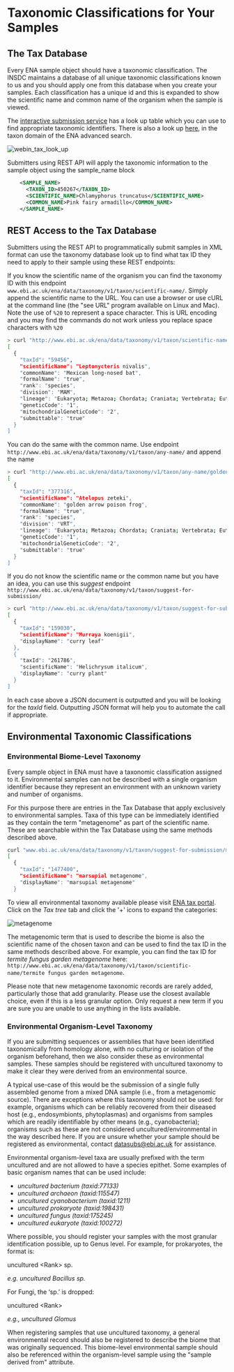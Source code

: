 # Taxonomic Classifications for Your Samples

## The Tax Database

Every ENA sample object should have a taxonomic classification. The INSDC maintains a database of all unique taxonomic classifications known to us and you should apply one from this database when you create your samples. Each classification has a unique id and this is expanded to show the scientific name and common name of the organism when the sample is viewed.

The [interactive submission service](https://www.ebi.ac.uk/ena/submit/sra/#home) has a look up table which you can use to find appropriate taxonomic identifiers. There is also a look up <a href="https://www.ebi.ac.uk/ena/data/warehouse/search?portal=taxon">here</a>, in the taxon domain of the ENA advanced search.

![webin_tax_look_up](/images/tips_p01.png)

Submitters using REST API will apply the taxonomic information to the sample object using the sample_name block

```xml
    <SAMPLE_NAME>
      <TAXON_ID>450267</TAXON_ID>
      <SCIENTIFIC_NAME>Chlamyphorus truncatus</SCIENTIFIC_NAME>
      <COMMON_NAME>Pink fairy armadillo</COMMON_NAME>
    </SAMPLE_NAME>
```


## REST Access to the Tax Database

Submitters using the REST API to programmatically submit samples in XML format can use the taxonomy database look up to find what tax ID they need to apply to their sample using these REST endpoints:

If you know the scientific name of the organism you can find the taxonomy ID with this endpoint `www.ebi.ac.uk/ena/data/taxonomy/v1/taxon/scientific-name/`. Simply append the scientific name to the URL. You can use a browser or use cURL at the command line (the "see URL" program available on Linux and Mac). Note the use of `%20` to represent a space character. This is URL encoding and you may find the commands do not work unless you replace space characters with `%20`

```bash
> curl "http://www.ebi.ac.uk/ena/data/taxonomy/v1/taxon/scientific-name/Leptonycteris%20nivalis"
[
  {
    "taxId": "59456",
    "scientificName": "Leptonycteris nivalis",
    "commonName": "Mexican long-nosed bat",
    "formalName": "true",
    "rank": "species",
    "division": "MAM",
    "lineage": "Eukaryota; Metazoa; Chordata; Craniata; Vertebrata; Euteleostomi; Mammalia; Eutheria; Laurasiatheria; Chiroptera; Microchiroptera; Phyllostomidae; Glossophaginae; Leptonycteris; ",
    "geneticCode": "1",
    "mitochondrialGeneticCode": "2",
    "submittable": "true"
  }
]
```

You can do the same with the common name. Use endpoint `http://www.ebi.ac.uk/ena/data/taxonomy/v1/taxon/any-name/` and append the name

```bash
> curl "http://www.ebi.ac.uk/ena/data/taxonomy/v1/taxon/any-name/golden%20arrow%20poison%20frog"
[
  {
    "taxId": "377316",
    "scientificName": "Atelopus zeteki",
    "commonName": "golden arrow poison frog",
    "formalName": "true",
    "rank": "species",
    "division": "VRT",
    "lineage": "Eukaryota; Metazoa; Chordata; Craniata; Vertebrata; Euteleostomi; Amphibia; Batrachia; Anura; Neobatrachia; Hyloidea; Bufonidae; Atelopus; ",
    "geneticCode": "1",
    "mitochondrialGeneticCode": "2",
    "submittable": "true"
  }
]
```

If you do not know the scientific name or the common name but you have an idea, you can use this *suggest* endpoint `http://www.ebi.ac.uk/ena/data/taxonomy/v1/taxon/suggest-for-submission/`

```bash
> curl "http://www.ebi.ac.uk/ena/data/taxonomy/v1/taxon/suggest-for-submission/curry"
[
  {
    "taxId": "159030",
    "scientificName": "Murraya koenigii",
    "displayName": "curry leaf"
  },
  {
    "taxId": "261786",
    "scientificName": "Helichrysum italicum",
    "displayName": "curry plant"
  }
]
```

In each case above a JSON document is outputted and you will be looking for the *taxId* field. Outputting JSON format will help you to automate the call if appropriate.

## Environmental Taxonomic Classifications

### Environmental Biome-Level Taxonomy

Every sample object in ENA must have a taxonomic classification assigned to it. Environmental samples can not be described with a single organism identifier because they represent an environment with an unknown variety and number of organisms.

For this purpose there are entries in the Tax Database that apply exclusively to environmental samples. Taxa of this type can be immediately identified as they contain the term "metagenome" as part of the scientific name. These are searchable within the Tax Database using the same methods described above.

```bash
curl "www.ebi.ac.uk/ena/data/taxonomy/v1/taxon/suggest-for-submission/marsupial%20meta"
[
  {
    "taxId": "1477400",
    "scientificName": "marsupial metagenome",
    "displayName": "marsupial metagenome"
  }
```

To view all environmental taxonomy available please visit [ENA tax portal](https://www.ebi.ac.uk/ena/data/view/Taxon:408169). Click on the *Tax tree* tab and click the '+' icons to expand the categories:

![metagenome](/images/tax_p01.png)

 The metagenomic term that is used to describe the biome is also the scientific name of the chosen taxon and can be used to find the tax ID in the same methods described above. For example, you can find the tax ID for *termite fungus garden metagenome* here:
 `http://www.ebi.ac.uk/ena/data/taxonomy/v1/taxon/scientific-name/termite fungus garden metagenome`.

 Please note that new metagenome taxonomic records are rarely added, particularly those that add granularity. Please use the closest available choice, even if this is a less granular option. Only request a new term if you are sure you are unable to use anything in the lists available.

### Environmental Organism-Level Taxonomy

If you are submitting sequences or assemblies that have been identified taxonomically from homology alone, with no culturing or isolation of the organism beforehand, then we also consider these as environmental samples. These samples should be registered with uncultured taxonomy to make it clear they were derived from an environmental source.

A typical use-case of this would be the submission of a single fully assembled genome from a mixed DNA sample (i.e., from a metagenomic source).  There are exceptions where this taxonomy should not be used: for example, organisms which can be reliably recovered from their diseased host (e.g., endosymbionts, phytoplasmas) and organisms from samples which are readily identifiable by other means (e.g., cyanobacteria); organisms such as these are not considered uncultured/environmental in the way described here. If you are unsure whether your sample should be registered as environmental, contact datasubs@ebi.ac.uk for assistance.

Environmental organism-level taxa are usually prefixed with the term uncultured and are not allowed to have a species epithet. Some examples of basic organism names that can be used include:

- *uncultured bacterium  (taxid:77133)*
- *uncultured archaeon  (taxid:115547)*
- *uncultured cyanobacterium  (taxid:1211)*
- *uncultured prokaryote  (taxid:198431)*
- *uncultured fungus  (taxid:175245)*
- *uncultured eukaryote  (taxid:100272)*

Where possible, you should register your samples with the most granular identification possible, up to Genus level. For example, for prokaryotes, the format is:

uncultured \<Rank\> sp.

*e.g. uncultured Bacillus sp.*

 For Fungi, the ‘sp.’ is dropped:

uncultured \<Rank\>

*e.g., uncultured Glomus*

When registering samples that use uncultured taxonomy, a general environmental record should also be registered to describe the biome that was originally sequenced. This biome-level environmental sample should also be referenced within the organism-level sample using the "sample derived from" attribute.
